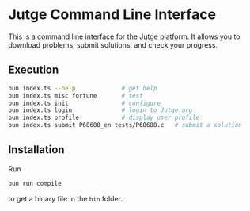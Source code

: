 # Jutge Command Line Interface

This is a command line interface for the Jutge platform. It allows you to download problems, submit solutions, and check your progress.

## Execution

```bash
bun index.ts --help             # get help
bun index.ts misc fortune       # test
bun index.ts init               # configure
bun index.ts login              # login to Jutge.org
bun index.ts profile            # display user profile
bun index.ts submit P68688_en tests/P68688.c   # submit a solution
```

## Installation

Run

```bash
bun run compile
```

to get a binary file in the `bin` folder.
